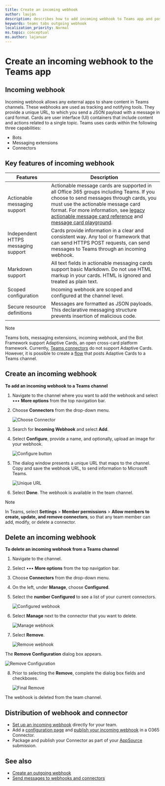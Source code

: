 ```yaml
---
title: Create an incoming webhook
author: laujan
description: describes how to add incoming webhook to Teams app and post external requests to Teams with incoming webhooks
keywords: teams tabs outgoing webhook
localization_priority: Normal
ms.topic: conceptual
ms.author: lajanuar
---
```


# Create an incoming webhook to the Teams app

## Incoming webhook

Incoming webhook allows any external apps to share content in Teams channels. These webhooks are used as tracking and notifying tools. They provide a unique URL, to which you send a JSON payload with a message in card format. Cards are user interface (UI) containers that include content and actions related to a single topic. Teams uses cards within the following three capabilities:

* Bots
* Messaging extensions
* Connectors

## Key features of incoming webhook

| Features | Description |
| ------- | ----------- |
|Actionable messaging support|Actionable message cards are supported in all Office 365 groups including Teams. If you choose to send messages through cards, you must use the actionable message card format. For more information, see [legacy actionable message card reference](/outlook/actionable-messages/message-card-reference) and [message card playground](https://messagecardplayground.azurewebsites.net).|
|Independent HTTPS messaging support|Cards provide information in a clear and consistent way. Any tool or framework that can send HTTPS POST requests, can send messages to Teams through an incoming webhook.|
|Markdown support|All text fields in actionable messaging cards support basic Markdown. Do not use HTML markup in your cards. HTML is ignored and treated as plain text.|
|Scoped configuration|Incoming webhook are scoped and configured at the channel level.|
|Secure resource definitions|Messages are formatted as JSON payloads. This declarative messaging structure prevents insertion of malicious code.|

> [!NOTE]
> Teams bots, messaging extensions, incoming webhook, and the Bot Framework support Adaptive Cards, an open cross-card platform framework. Currently, [Teams connectors](../../webhooks-and-connectors/how-to/connectors-creating.md) do not support Adaptive Cards. However, it is possible to create a [flow](https://flow.microsoft.com/blog/microsoft-flow-in-microsoft-teams/) that posts Adaptive Cards to a Teams channel.

## Create an incoming webhook

**To add an incoming webhook to a Teams channel**

1. Navigate to the channel where you want to add the webhook and select &#8226;&#8226;&#8226; **More options** from the top navigation bar.
1. Choose **Connectors** from the drop-down menu.

    ![Choose Connector](~/assets/images/connectors.png)

1. Search for **Incoming Webhook** and select **Add**.
1. Select **Configure**, provide a name, and optionally, upload an image for your webhook.

    ![Configure button](~/assets/images/configure.png)

1. The dialog window presents a unique URL that maps to the channel. Copy and save the webhook URL, to send information to Microsoft Teams.

    ![Unique URL](~/assets/images/url.png)

1. Select **Done**. The webhook is available in the team channel.

> [!NOTE]
> In Teams, select **Settings** > **Member permissions** > **Allow members to create, update, and remove connectors**, so that any team member can add, modify, or delete a connector.

## Delete an incoming webhook

**To delete an incoming webhook from a Teams channel**

1. Navigate to the channel. 
1. Select &#8226;&#8226;&#8226; **More options** from the top navigation bar.
1. Choose **Connectors** from the drop-down menu.
1. On the left, under **Manage**, choose **Configured**.
1. Select the **number Configured** to see a list of your current connectors.

    ![Configured webhook](~/assets/images/configured.png)

1. Select **Manage** next to the connector that you want to delete.

    ![Manage webhook](~/assets/images/manage.png)

1. Select **Remove**.

    ![Remove webhook](~/assets/images/remove.png)

The **Remove Configuration** dialog box appears.

![Remove Configuration](~/assets/images/removeconfiguration.png)

8. Prior to selecting the **Remove**, complete the dialog box fields and checkboxes. 

    ![Final Remove](~/assets/images/finalremove.png)

The webhook is deleted from the team channel.

## Distribution of webhook and connector

* [Set up an incoming webhook](#create-an-incoming-webhook) directly for your team.
* Add a [configuration page](connectors-creating.md#integrate-the-configuration-experience) and [publish your incoming webhook](connectors-creating.md#publish-connectors-for-your-organization) in a O365 Connector.
* Package and publish your Connector as part of your [AppSource](~/concepts/deploy-and-publish/office-store-guidance.md) submission.

## See also

* [Create an outgoing webhook](~/webhooks-and-connectors/how-to/add-outgoing-webhook.md)
* [Send messages to webhooks and connectors](~/webhooks-and-connectors/how-to/connectors-using.md)
